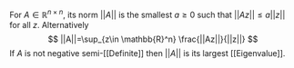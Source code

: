 For $A\in \mathbb{R}^{n\times n}$, its norm $||A||$ is the smallest $a\geq 0$ such that $||Az||\leq a||z||$ for all $z$.
Alternatively 
$$
||A||=\sup_{z\in \mathbb{R}^n} \frac{||Az||}{||z||}
$$
If $A$ is not negative semi-[[Definite]] then $||A||$ is its largest [[Eigenvalue]].

